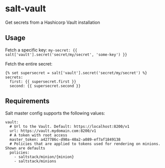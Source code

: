# salt-vault
Get secrets from a Hashicorp Vault installation

## Usage
Fetch a specific key:
`my-secret: {{ salt['vault'].secret('secret/my/secret', 'some-key') }}`

Fetch the entire secret:
```
{% set supersecret = salt['vault'].secret('secret/my/secret') %}
secrets:
  first: {{ supersecret.first }}
  second: {{ supersecret.second }}
```

## Requirements
Salt master config supports the following values:
```
vault:
  # Url to the Vault. Default: https://localhost:8200/v1
  url: https://vault.mydomain.com:8200/v1
  # A token with root access
  master_token: a427786c-d90a-40a2-a089-ef7af1849138
  # Policies that are applied to tokens used for rendering on minions. Shown are defaults
  policies:
    - saltstack/minion/{minion}
    - saltstack/minions
```